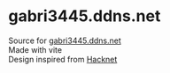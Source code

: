 # gabri3445.ddns.net

Source for [gabri3445.ddns.net](https://gabri3445.ddns.net)\
Made with vite\
Design inspired from [Hacknet](https://hacknet-os.com/)
